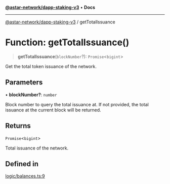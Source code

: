 [**@astar-network/dapp-staking-v3**](../README.md) • **Docs**

***

[@astar-network/dapp-staking-v3](../globals.md) / getTotalIssuance

# Function: getTotalIssuance()

> **getTotalIssuance**(`blockNumber`?): `Promise`\<`bigint`\>

Get the total token issuance of the network.

## Parameters

• **blockNumber?**: `number`

Block number to query the total issuance at. If not provided, the total issuance at the current block will be returned.

## Returns

`Promise`\<`bigint`\>

Total issuance of the network.

## Defined in

[logic/balances.ts:9](https://github.com/AstarNetwork/dapp-staking/blob/0eeb0e659e92439d12d988aa8e04d80fa51d55f9/packages/astar-dapp-staking-v3/src/logic/balances.ts#L9)
